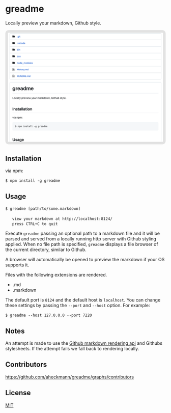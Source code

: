 # greadme

Locally preview your markdown, Github style.

<img style="background-color:#e2e2e2;padding:0.5rem;border:0 solid #e0e4ec; border-radius:0.75em;box-sizing:border-box;margin:0;" alt="greadme screenshot" src="./greadme.png" />

## Installation

via npm:

    $ npm install -g greadme


## Usage

    $ greadme [path/to/some.markdown]

       view your markdown at http://localhost:8124/
       press CTRL+C to quit

Execute `greadme` passing an optional path to a markdown file and it will be parsed and served from a locally running
http server with Github styling applied. When no file path is specified, `greadme` displays a file browser of the
current directory, similar to Github.


A browser will automatically be opened to preview the markdown if your OS supports it.


Files with the following extensions are rendered.

- .md
- .markdown


The default port is `8124` and the default host is `localhost`. You can change these settings by passing the `--port`
and `--host` option. For example:


    $ greadme --host 127.0.0.0 --port 7220


## Notes

An attempt is made to use the [Github markdown rendering api](http://developer.github.com/v3/markdown/) and Githubs stylesheets. If the attempt fails we fall back to rendering locally.


## Contributors

https://github.com/aheckmann/greadme/graphs/contributors

## License

[MIT](https://github.com/aheckmann/greadme/blob/master/LICENSE)

